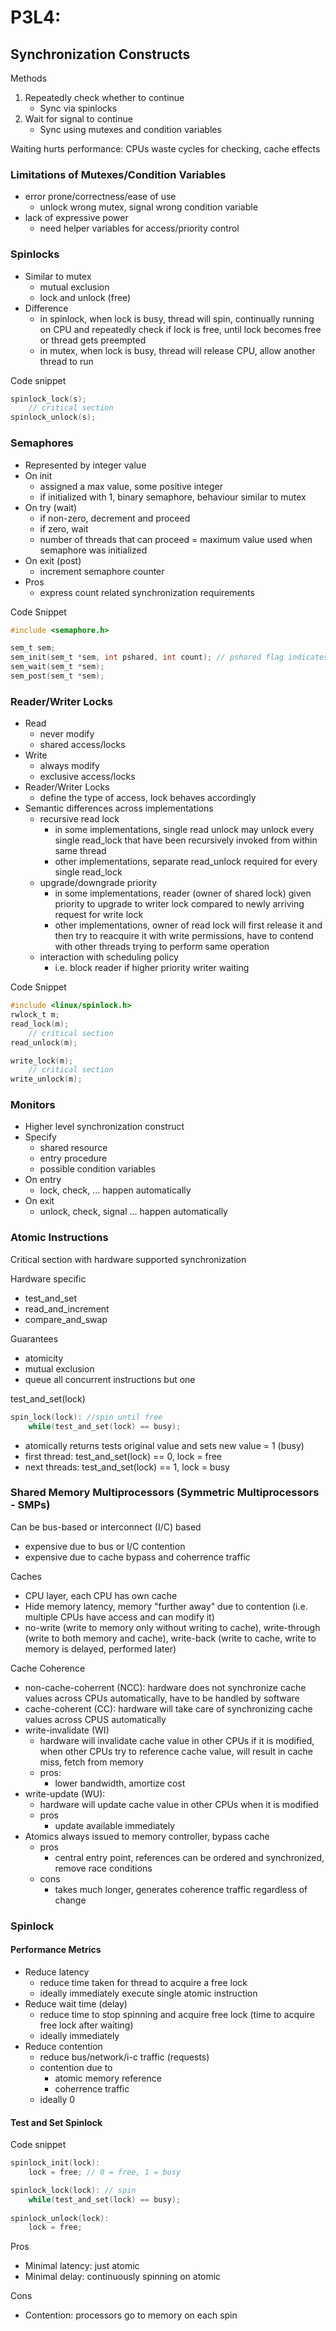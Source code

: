 # P3L4:

## Synchronization Constructs

Methods
1. Repeatedly check whether to continue
    - Sync via spinlocks
2. Wait for signal to continue
    - Sync using mutexes and condition variables
 
Waiting hurts performance: CPUs waste cycles for checking, cache effects

### Limitations of Mutexes/Condition Variables

- error prone/correctness/ease of use
    - unlock wrong mutex, signal wrong condition variable
- lack of expressive power
    - need helper variables for access/priority control

### Spinlocks

- Similar to mutex
    - mutual exclusion
    - lock and unlock (free)
- Difference
    - in spinlock, when lock is busy, thread will spin, continually running on CPU and repeatedly check if lock is free, until lock becomes free or thread gets preempted
    - in mutex, when lock is busy, thread will release CPU, allow another thread to run

Code snippet
```C
spinlock_lock(s);
    // critical section
spinlock_unlock(s);
```

### Semaphores

- Represented by integer value
- On init
    - assigned a max value, some positive integer
    - if initialized with 1, binary semaphore, behaviour similar to mutex
- On try (wait)
    - if non-zero, decrement and proceed
    - if zero, wait
    - number of threads that can proceed = maximum value used when semaphore was initialized
- On exit (post)
    - increment semaphore counter
- Pros
    - express count related synchronization requirements

Code Snippet
```C
#include <semaphore.h>

sem_t sem;
sem_init(sem_t *sem, int pshared, int count); // pshared flag indicates whether semaphore is shared by threads in single process or across processes
sem_wait(sem_t *sem);
sem_post(sem_t *sem);
```

### Reader/Writer Locks

- Read
    - never modify
    - shared access/locks
- Write
    - always modify
    - exclusive access/locks
- Reader/Writer Locks
    - define the type of access, lock behaves accordingly
- Semantic differences across implementations
    - recursive read lock
        - in some implementations, single read unlock may unlock every single read_lock that have been recursively invoked from within same thread
        - other implementations, separate read_unlock required for every single read_lock
    - upgrade/downgrade priority
        - in some implementations, reader (owner of shared lock) given priority to upgrade to writer lock compared to newly arriving request for write lock
        - other implementations, owner of read lock will first release it and then try to reacquire it with write permissions, have to contend with other threads trying to perform same operation
    - interaction with scheduling policy
        - i.e. block reader if higher priority writer waiting

Code Snippet
```C
#include <linux/spinlock.h>
rwlock_t m;
read_lock(m);
    // critical section
read_unlock(m);

write_lock(m);
    // critical section
write_unlock(m);
```

### Monitors

- Higher level synchronization construct
- Specify
    - shared resource
    - entry procedure
    - possible condition variables
- On entry
    - lock, check, ... happen automatically
- On exit
    - unlock, check, signal ... happen automatically

### Atomic Instructions

Critical section with hardware supported synchronization

Hardware specific
- test_and_set
- read_and_increment
- compare_and_swap

Guarantees
- atomicity
- mutual exclusion
- queue all concurrent instructions but one

test_and_set(lock)

```C
spin_lock(lock): //spin until free
    while(test_and_set(lock) == busy);
```

- atomically returns tests original value and sets new value = 1 (busy)
- first thread: test_and_set(lock) == 0, lock = free
- next threads: test_and_set(lock) == 1, lock = busy

### Shared Memory Multiprocessors (Symmetric Multiprocessors - SMPs)

Can be bus-based or interconnect (I/C) based
- expensive due to bus or I/C contention
- expensive due to cache bypass and coherrence traffic

Caches
- CPU layer, each CPU has own cache
- Hide memory latency, memory "further away" due to contention (i.e. multiple CPUs have access and can modify it)
- no-write (write to memory only without writing to cache), write-through (write to both memory and cache), write-back (write to cache, write to memory is delayed, performed later)

Cache Coherence
- non-cache-coherrent (NCC): hardware does not synchronize cache values across CPUs automatically, have to be handled by software
- cache-coherent (CC): hardware will take care of synchronizing cache values across CPUS automatically
- write-invalidate (WI)
    - hardware will invalidate cache value in other CPUs if it is modified, when other CPUs try to reference cache value, will result in cache miss, fetch from memory
    - pros:
        - lower bandwidth, amortize cost
- write-update (WU): 
    - hardware will update cache value in other CPUs when it is modified
    - pros
        - update available immediately
- Atomics always issued to memory controller, bypass cache
    - pros
        - central entry point, references can be ordered and synchronized, remove race conditions
    - cons
        - takes much longer, generates coherence traffic regardless of change

### Spinlock

#### Performance Metrics

- Reduce latency
    - reduce time taken for thread to acquire a free lock
    - ideally immediately execute single atomic instruction
- Reduce wait time (delay)
    - reduce time to stop spinning and acquire free lock (time to acquire free lock after waiting)
    - ideally immediately
- Reduce contention
    - reduce bus/network/i-c traffic (requests)
    - contention due to 
        - atomic memory reference
        - coherrence traffic
    - ideally 0

#### Test and Set Spinlock

Code snippet
```C
spinlock_init(lock):
    lock = free; // 0 = free, 1 = busy

spinlock_lock(lock): // spin
    while(test_and_set(lock) == busy);
    
spinlock_unlock(lock):
    lock = free;
```

Pros
- Minimal latency: just atomic
- Minimal delay: continuously spinning on atomic

Cons
- Contention: processors go to memory on each spin
